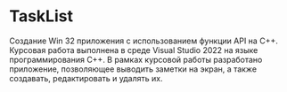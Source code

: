 # TaskList
Создание Win 32 приложения с использованием функции API на C++. Курсовая работа выполнена в среде Visual Studio 2022 на языке программирования C++. В рамках курсовой работы разработано приложение, позволяющее выводить заметки на экран, а также создавать, редактировать и удалять их. 
